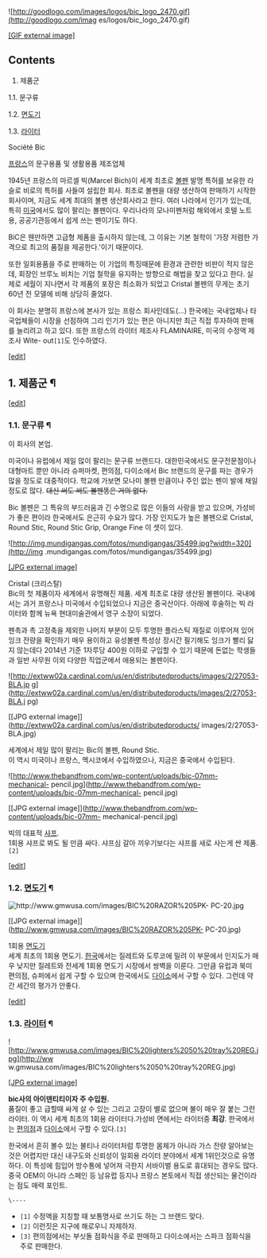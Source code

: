 ![http://goodlogo.com/images/logos/bic_logo_2470.gif](http://goodlogo.com/imag
es/logos/bic_logo_2470.gif)

[[GIF external image]](http://goodlogo.com/images/logos/bic_logo_2470.gif)

  

## Contents

    

1. 제품군 
    

1.1. 문구류

1.2. [면도기](%EB%A9%B4%EB%8F%84%EA%B8%B0.md)

1.3. [라이터](%EB%9D%BC%EC%9D%B4%ED%84%B0.md)

  
Société Bic

[프랑스](%ED%94%84%EB%9E%91%EC%8A%A4.md)의 문구용품 및 생활용품 제조업체  

1945년 프랑스의 마르셀 빅(Marcel Bich)이 세계 최초로 [볼펜](%EB%B3%BC%ED%8E%9C.md) 발명 특허를
보유한 라슬로 비로의 특허를 사들여 설립한 회사. 최초로 볼펜을 대량 생산하여 판매하기 시작한 회사이며, 지금도 세계 최대의 볼펜
생산회사라고 한다. 여러 나라에서 인기가 있는데, 특히 [미국](%EB%AF%B8%EA%B5%AD.md)에서도 많이 팔리는 볼펜이다.
우리나라의 모나미펜처럼 해외에서 호텔 노트용, 공공기관등에서 쉽게 쓰는 펜이기도 하다.

BiC은 웬만하면 고급형 제품을 출시하지 않는데, 그 이유는 기본 철학이 '가장 저렴한 가격으로 최고의 품질을 제공한다.'이기 때문이다.

또한 일회용품을 주로 판매하는 이 기업의 특징때문에 환경과 관련한 비판이 적지 않은데, 회장인 브루노 비치는 기업 철학을 유지하는 방향으로
해법을 찾고 있다고 한다. 실제로 세월이 지나면서 각 제품의 포장은 최소화가 되었고 Cristal 볼펜의 무게는 초기 60년 전 모델에 비해
상당히 줄었다.

이 회사는 분명히 프랑스에 본사가 있는 프랑스 회사인데도(...) 한국에는 국내업체나 타국업체들이 시장을 선점하여 그리 인기가 있는 편은
아니지만 최근 직접 투자하여 판매를 늘리려고 하고 있다. 또한 프랑스의 라이터 제조사 FLAMINAIRE, 미국의 수정액 제조사 Wite-
out`[1]`도 인수하였다.

[[edit](http://rigvedawiki.net/r1/wiki.php/Bic?action=edit&section=1)]

## 1. 제품군 ¶

[[edit](http://rigvedawiki.net/r1/wiki.php/Bic?action=edit&section=2)]

### 1.1. 문구류 ¶

이 회사의 본업.

  

미국이나 유럽에서 제일 많이 팔리는 문구류 브랜드다. 대한민국에서도 문구전문점이나 대형마트 뿐만 아니라 슈퍼마켓, 편의점, 다이소에서 Bic
브랜드의 문구를 파는 경우가 많을 정도로 대중적이다. 학교에 가보면 모나미 볼펜 만큼이나 주인 없는 펜이 발에 채일 정도로 많다.
<del>대신 써도 써도 볼펜똥은 거의 없다.</del>

  

Bic 볼펜은 그 특유의 부드러움과 긴 수명으로 많은 이들의 사랑을 받고 있으며, 가성비가 좋은 편이라 한국에서도 은근히 수요가 많다. 가장
인지도가 높은 볼펜으로 Cristal, Round Stic, Round Stic Grip, Orange Fine 이 셋이 있다.

  

![http://img.mundigangas.com/fotos/mundigangas/35499.jpg?width=320](http://img
.mundigangas.com/fotos/mundigangas/35499.jpg)

[[JPG external image]](http://img.mundigangas.com/fotos/mundigangas/35499.jpg)

  
Cristal (크리스탈)  
Bic의 첫 제품이자 세계에서 유명해진 제품. 세계 최초로 대량 생산된 볼펜이다. 국내에서는 과거 프랑스나 미국에서 수입되었으나 지금은
중국산이다. 아래에 후술하는 빅 라이터와 함께 뉴욕 현대미술관에서 영구 소장이 되었다.

  

펜촉과 촉 고정축을 제외한 나머지 부분이 모두 투명한 플라스틱 재질로 이루어져 있어 잉크 잔량을 확인하기 매우 용이하고 유성볼펜 특성상
장시간 필기해도 잉크가 빨리 닳지 않는데다 2014년 기준 1자루당 400원 이하로 구입할 수 있기 때문에 돈없는 학생들과 일반 사무원 이외
다양한 직업군에서 애용되는 볼펜이다.

  

![http://extww02a.cardinal.com/us/en/distributedproducts/images/2/27053-BLA.jp
g](http://extww02a.cardinal.com/us/en/distributedproducts/images/2/27053-BLA.j
pg)

[[JPG external image]](http://extww02a.cardinal.com/us/en/distributedproducts/
images/2/27053-BLA.jpg)

  
세계에서 제일 많이 팔리는 Bic의 볼펜, Round Stic.  
이 역시 미국이나 프랑스, 멕시코에서 수입하였으나, 지금은 중국에서 수입된다.

  

![http://www.thebandfrom.com/wp-content/uploads/bic-07mm-mechanical-
pencil.jpg](http://www.thebandfrom.com/wp-content/uploads/bic-07mm-mechanical-
pencil.jpg)

[[JPG external image]](http://www.thebandfrom.com/wp-content/uploads/bic-07mm-
mechanical-pencil.jpg)

  
빅의 대표적 [샤프](%EC%83%A4%ED%94%84.md).  
1회용 샤프로 봐도 될 만큼 싸다. 샤프심 갈아 끼우기보다는 샤프를 새로 사는게 싼 제품.`[2]`

  

[[edit](http://rigvedawiki.net/r1/wiki.php/Bic?action=edit&section=3)]

### 1.2. [면도기](%EB%A9%B4%EB%8F%84%EA%B8%B0.md) ¶

![http://www.gmwusa.com/images/BIC%20RAZOR%205PK-
PC-20.jpg](http://www.gmwusa.com/images/BIC%20RAZOR%205PK-PC-20.jpg)

[[JPG external image]](http://www.gmwusa.com/images/BIC%20RAZOR%205PK-
PC-20.jpg)

  
1회용 [면도기](%EB%A9%B4%EB%8F%84%EA%B8%B0.md)  
세계 최초의 1회용 면도기. [한국](%ED%95%9C%EA%B5%AD.md)에서는 질레트와 도루코에 밀려 이 부문에서 인지도가 매우
낮지만 질레트와 전세계 1회용 면도기 시장에서 쌍벽을 이룬다. 그만큼 유럽과 북미 편의점, 슈퍼에서 쉽게 구할 수 있으며 한국에서도
[다이소](%EB%8B%A4%EC%9D%B4%EC%86%8C.md)에서 구할 수 있다. 그런데 약간 세간의 평가가 안좋다.

  

[[edit](http://rigvedawiki.net/r1/wiki.php/Bic?action=edit&section=4)]

### 1.3. [라이터](%EB%9D%BC%EC%9D%B4%ED%84%B0.md) ¶

![http://www.gmwusa.com/images/BIC%20lighters%2050%20tray%20REG.jpg](http://ww
w.gmwusa.com/images/BIC%20lighters%2050%20tray%20REG.jpg)

[[JPG external
image]](http://www.gmwusa.com/images/BIC%20lighters%2050%20tray%20REG.jpg)

  
**bic사의 아이덴티티이자 주 수입원.**  
품질이 좋고 급할때 싸게 살 수 있는 그리고 고장이 별로 없으며 불이 매우 잘 붙는 그런 라이터. 이 역시 세계 최초의 1회용
라이터다.가성비 면에서는 라이터중 **최강**. 한국에서는 [편의점](%ED%8E%B8%EC%9D%98%EC%A0%90.md)과
[다이소](%EB%8B%A4%EC%9D%B4%EC%86%8C.md)에서 구할 수 있다.`[3]`

  

한국에서 흔히 볼수 있는 불티나 라이터처럼 투명한 몸체가 아니라 가스 잔량 알아보는것은 어렵지만 대신 내구도와 신뢰성이 일회용 라이터
분야에서 세계 1위인것으로 유명하다. 이 특성에 힘입어 방수통에 넣어져 극한지 서바이벌 용도로 휴대되는 경우도 많다. 중국 OEM이 아니라
스페인 등 남유럽 등지나 프랑스 본토에서 직접 생산되는 물건이라는 점도 매력 포인트.

  
  

`\----`

  * `[1]` 수정액을 지칭할 때 보통명사로 쓰기도 하는 그 브랜드 맞다.
  * `[2]` 이런짓은 지구에 해로우니 자제하자.
  * `[3]` 편의점에서는 부싯돌 점화식을 주로 판매하고 다이소에서는 스파크 점화식을 주로 판매한다.

